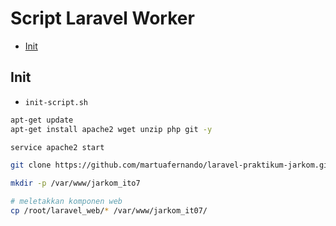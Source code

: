 # Script Laravel Worker

- [Init](#init)

## Init

- `init-script.sh`
```bash
apt-get update
apt-get install apache2 wget unzip php git -y

service apache2 start

git clone https://github.com/martuafernando/laravel-praktikum-jarkom.git laravel_web

mkdir -p /var/www/jarkom_ito7

# meletakkan komponen web
cp /root/laravel_web/* /var/www/jarkom_it07/
```